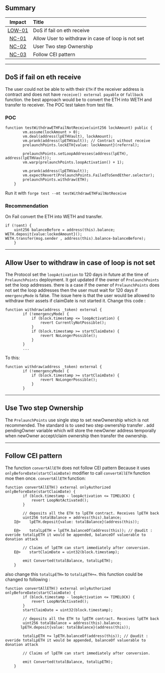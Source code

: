 						
## Summary
|Impact|Title|
|:-:|:----|
|[LOW-01](#DoS-if-fail-on-eth-receive)|DoS if fail on eth receive|
|[NC-01](#allow-user-to-withdraw-in-case-of-loop-is-not-set)|Allow User to withdraw in case of loop is not set|
|[NC-02](#use-two-step-ownership)|User Two step Ownership|
|[NC-03](#follow-cei-pattern)|Follow CEI pattern|

--- 

## DoS if fail on eth receive
The user could not be able to with their `ETH` if the receiver address is contract and does not have `receive() external payable` or `fallback` function. the best approach would be to convert the ETH into WETH and transfer to receiver.
The POC test taken from test file.
### POC
```solidity
function testWithdrawETHFailNotReceive(uint256 lockAmount) public {
        vm.assume(lockAmount > 0);
        vm.deal(address(lpETHVault), lockAmount);
        vm.prank(address(lpETHVault)); // Contract without receive
        prelaunchPoints.lockETH{value: lockAmount}(referral);

        prelaunchPoints.setLoopAddresses(address(lpETH), address(lpETHVault));
        vm.warp(prelaunchPoints.loopActivation() + 1);

        vm.prank(address(lpETHVault));
        vm.expectRevert(PrelaunchPoints.FailedToSendEther.selector);
        prelaunchPoints.withdraw(ETH);
    }
```
Run it with `forge test --mt testWithdrawETHFailNotReceive`
### Recommendation
On Fail convert the ETH into WETH and transfer.
```solidity
if (!sent) {
    uint256 balanceBefore = address(this).balance;
WETH.deposit{value:lockedAmount}();
WETH.transfer(msg.sender , address(this).balance-balanceBefore);
    }
```
---

## Allow User to withdraw in case of loop is not set
The Protocol set the `loopActivation` to 120 days in future at the time of `PrelaunchPoints` deployment. It got updated if the owner of `PrelaunchPoints` set the loop addresses. there is a case if the owner of `PrelaunchPoints` does not set the loop addresses then the user must wait for 120 days if `emergencyMode` is false. 
The issue here is that the user would be allowed to withdraw their assets if claimDate is not started it.
Change this code :
```solidity
function withdraw(address _token) external {
        if (!emergencyMode) {
            if (block.timestamp <= loopActivation) {
                revert CurrentlyNotPossible();
            }
            if (block.timestamp >= startClaimDate) {
                revert NoLongerPossible();
            }
        }
        ...

```
To this:
```solidity
function withdraw(address _token) external {
        if (!emergencyMode) {
            if (block.timestamp >= startClaimDate) {
                revert NoLongerPossible();
            }
        }
```
---

## Use Two step Ownership
The `PrelaunchPoints` use single step to set newOwnership which is not recommended. The standard is to used two step ownership transfer . 
add pendingOwner variable which will store the newOwner address temporally when newOwner accept/claim ownership then transfer the ownership.

---
## Follow CEI pattern
The function `convertAllETH` does not follow CEI pattern Because it uses `onlyBeforeDate(startClaimDate)` modifier to call `convertAllETH` function moe then once. 
`convertAllETH` function:
```solidity
function convertAllETH() external onlyAuthorized onlyBeforeDate(startClaimDate) {
        if (block.timestamp - loopActivation <= TIMELOCK) {
            revert LoopNotActivated();
        }

        // deposits all the ETH to lpETH contract. Receives lpETH back
        uint256 totalBalance = address(this).balance;
    I@>    lpETH.deposit{value: totalBalance}(address(this));

    E@>    totalLpETH = lpETH.balanceOf(address(this)); // @audit : overide totalLpETH it would be appended, balanceOf valuerable to donation attack

        // Claims of lpETH can start immediately after conversion.
    E@>    startClaimDate = uint32(block.timestamp);

        emit Converted(totalBalance, totalLpETH);
    }

```
also change this `totalLpETH=` to `totalLpETH+=`.
this function could be changed to following :

```solidity
function convertAllETH() external onlyAuthorized onlyBeforeDate(startClaimDate) {
        if (block.timestamp - loopActivation <= TIMELOCK) {
            revert LoopNotActivated();
        }
        startClaimDate = uint32(block.timestamp);

        // deposits all the ETH to lpETH contract. Receives lpETH back
        uint256 totalBalance = address(this).balance;
       lpETH.deposit{value: totalBalance}(address(this));

        totalLpETH += lpETH.balanceOf(address(this)); // @audit : overide totalLpETH it would be appended, balanceOf valuerable to donation attack

        // Claims of lpETH can start immediately after conversion.

        emit Converted(totalBalance, totalLpETH);
    }

```